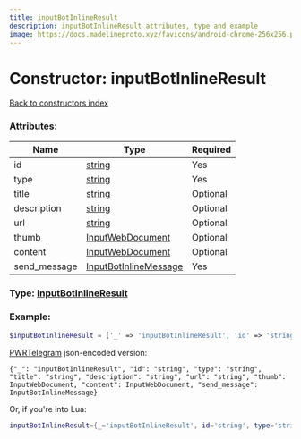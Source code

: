 ```yaml
---
title: inputBotInlineResult
description: inputBotInlineResult attributes, type and example
image: https://docs.madelineproto.xyz/favicons/android-chrome-256x256.png
---
```

# Constructor: inputBotInlineResult  
[Back to constructors index](index.md)



### Attributes:

| Name     |    Type       | Required |
|----------|---------------|----------|
|id|[string](../types/string.md) | Yes|
|type|[string](../types/string.md) | Yes|
|title|[string](../types/string.md) | Optional|
|description|[string](../types/string.md) | Optional|
|url|[string](../types/string.md) | Optional|
|thumb|[InputWebDocument](../types/InputWebDocument.md) | Optional|
|content|[InputWebDocument](../types/InputWebDocument.md) | Optional|
|send\_message|[InputBotInlineMessage](../types/InputBotInlineMessage.md) | Yes|



### Type: [InputBotInlineResult](../types/InputBotInlineResult.md)


### Example:

```php
$inputBotInlineResult = ['_' => 'inputBotInlineResult', 'id' => 'string', 'type' => 'string', 'title' => 'string', 'description' => 'string', 'url' => 'string', 'thumb' => InputWebDocument, 'content' => InputWebDocument, 'send_message' => InputBotInlineMessage];
```  

[PWRTelegram](https://pwrtelegram.xyz) json-encoded version:

```
{"_": "inputBotInlineResult", "id": "string", "type": "string", "title": "string", "description": "string", "url": "string", "thumb": InputWebDocument, "content": InputWebDocument, "send_message": InputBotInlineMessage}
```


Or, if you're into Lua:

```lua
inputBotInlineResult={_='inputBotInlineResult', id='string', type='string', title='string', description='string', url='string', thumb=InputWebDocument, content=InputWebDocument, send_message=InputBotInlineMessage}

```


